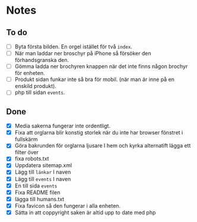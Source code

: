# Notes

## To do
-[ ] Byta första bilden. En orgel istället för två `index`. 
-[ ] När man laddar ner broschyr på iPhone så försöker den förhandsgranska den.
-[ ] Gömma ladda ner brochyren knappen när det inte finns någon brochyr för enheten.
-[ ] Produkt sidan funkar inte så bra för mobil. (när man är inne på en enskild produkt).
-[ ] php till sidan ``events``.

## Done
-[x] Media sakerna fungerar inte ordentligt.
-[x] Fixa att orglarna blir konstig storlek när du inte har browser fönstret i fullskärm 
-[x] Göra bakrunden för orglarna ljusare I hem och kyrka alternatift lägga ett filter över
-[x] fixa robots.txt
-[x] Uppdatera sitemap.xml
-[x] Lägg till `länkar` I naven
-[x] Lägg till `events` I naven
-[x] En till sida ``events``
-[x] Fixa README filen
-[x] lägga till humans.txt
-[x] Fixa favicon så den fungerar i alla enheten.
-[x] Sätta in att coppyright saken är altid upp to date med php